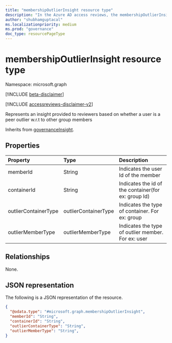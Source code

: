 ```yaml
---
title: "membershipOutlierInsight resource type"
description: "In the Azure AD access reviews, the membershipOutlierInsight resource represents insights provided to reviewers based on whether a user is a peer outlier w.r.t other group members"
author: "shubhamguptacal"
ms.localizationpriority: medium
ms.prod: "governance"
doc_type: resourcePageType
---
```


# membershipOutlierInsight resource type

Namespace: microsoft.graph

[!INCLUDE [beta-disclaimer](../../includes/beta-disclaimer.md)]

[!INCLUDE [accessreviews-disclaimer-v2](../../includes/accessreviews-disclaimer-v2.md)]

Represents an insight provided to reviewers based on whether a user is a peer outlier w.r.t to other group members

Inherits from [governanceInsight](governanceinsight.md).

## Properties
| Property    | Type   | Description |
| :---------------| :---------- | :---------- |
| memberId | String | Indicates the user Id of the member |
| containerId | String | Indicates the id of the container(for ex: group Id) |
| outlierContainerType | outlierContainerType | Indicates the type of container. For ex: group  |
| outlierMemberType | outlierMemberType | Indicates the type of outlier member. For ex: user |

## Relationships
None.

## JSON representation
The following is a JSON representation of the resource.
<!-- {
  "blockType": "resource",
  "@odata.type": "microsoft.graph.membershipOutlierInsight",
  "baseType": "microsoft.graph.governanceInsight"
}
-->
``` json
{
  "@odata.type": "#microsoft.graph.membershipOutlierInsight",
  "memberId": "String",
  "containerId": "String",
  "outlierContainerType": "String",
  "outlierMemberType": "String",
}
```

<!--
{
  "type": "#page.annotation",
  "description": "membershipOutlierInsight resource",
  "keywords": "",
  "section": "documentation",
  "tocPath": "",
  "suppressions": []
}
-->

